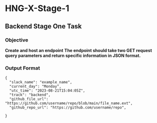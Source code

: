 # HNG-X-Stage-1
## Backend Stage One Task

###  Objective
**Create and host an endpoint**
**The endpoint should take two GET request query parameters and return specific information in JSON format.**

### Output Format
```
{
  "slack_name": "example_name",
  "current_day": "Monday",
  "utc_time": "2023-08-21T15:04:05Z",
  "track": "backend",
  "github_file_url": "https://github.com/username/repo/blob/main/file_name.ext",
  "github_repo_url": "https://github.com/username/repo",
  
}
```